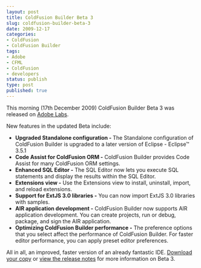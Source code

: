 ```yaml
---
layout: post
title: ColdFusion Builder Beta 3
slug: coldfusion-builder-beta-3
date: 2009-12-17
categories:
- ColdFusion
- ColdFusion Builder
tags:
- Adobe
- CFML
- ColdFusion
- developers
status: publish
type: post
published: true
---
```

<p>This morning (17th December 2009) ColdFusion Builder Beta 3 was released on <a title="Adobe Labs ColdFusion Builder" href="http://labs.adobe.com/technologies/coldfusionbuilder/" target="_blank">Adobe Labs</a>.</p>
<p>New features in the updated Beta include:</p>
<ul>
<li><strong>Upgraded Standalone configuration - </strong>The Standalone configuration of ColdFusion Builder is upgraded to a later version of Eclipse - Eclipse™ 3.5.1</li>
<li><strong>Code Assist for ColdFusion ORM -</strong> ColdFusion Builder provides Code Assist for many ColdFusion ORM settings.</li>
<li><strong>Enhanced SQL Editor -</strong> The SQL Editor now lets you execute SQL statements and display the results within the SQL Editor.</li>
<li><strong>Extensions view -</strong> Use the Extensions view to install, uninstall, import, and reload extensions.</li>
<li><strong>Support for ExtJS 3.0 libraries -</strong> You can now import ExtJS 3.0 libraries with samples.</li>
<li><strong>AIR application development -</strong> ColdFusion Builder now supports AIR application development. You can create projects, run or debug, package, and sign the AIR application.</li>
<li><strong>Optimizing ColdFusion Builder performance -</strong> The preference options that you select affect the performance of ColdFusion Builder. For faster editor performance, you can apply preset editor preferences.</li>
</ul>
<p>All in all, an improved, faster version of an already fantastic IDE. <a title="Adobe Labs ColdFusion Builder" href="http://labs.adobe.com/technologies/coldfusionbuilder/" target="_blank">Download your copy</a> or <a title="ColdFusion Builder Beta 3 Release Notes" href="http://labs.adobe.com/wiki/index.php/ColdFusion_Builder" target="_blank">view the release notes</a> for more information on Beta 3.</p>

